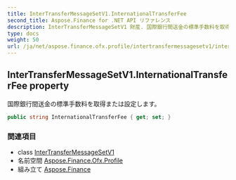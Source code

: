 ```yaml
---
title: InterTransferMessageSetV1.InternationalTransferFee
second_title: Aspose.Finance for .NET API リファレンス
description: InterTransferMessageSetV1 財産. 国際銀行間送金の標準手数料を取得または設定します
type: docs
weight: 50
url: /ja/net/aspose.finance.ofx.profile/intertransfermessagesetv1/internationaltransferfee/
---
```

## InterTransferMessageSetV1.InternationalTransferFee property

国際銀行間送金の標準手数料を取得または設定します。

```csharp
public string InternationalTransferFee { get; set; }
```

### 関連項目

* class [InterTransferMessageSetV1](../)
* 名前空間 [Aspose.Finance.Ofx.Profile](../../intertransfermessagesetv1/)
* 組み立て [Aspose.Finance](../../../)


